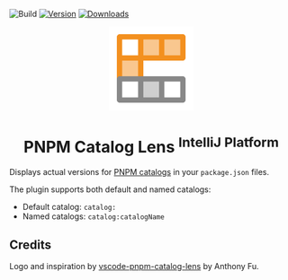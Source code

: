 ![Build](https://github.com/skoch13/pnpm-catalog-lens/workflows/Build/badge.svg)
[![Version](https://img.shields.io/jetbrains/plugin/v/MARKETPLACE_ID.svg)](https://plugins.jetbrains.com/plugin/MARKETPLACE_ID)
[![Downloads](https://img.shields.io/jetbrains/plugin/d/MARKETPLACE_ID.svg)](https://plugins.jetbrains.com/plugin/MARKETPLACE_ID)

<p align="center">
  <img src="./res/logo.png" height="150" alt="pnpm-lens-logo">
</p>
<h1 align="center">PNPM Catalog Lens <sup>IntelliJ Platform</sup></h1>

<!-- Plugin description -->
Displays actual versions for [PNPM catalogs](https://pnpm.io/catalogs) in your `package.json` files.

The plugin supports both default and named catalogs:

- Default catalog: `catalog:`
- Named catalogs: `catalog:catalogName`

## Credits

Logo and inspiration by [vscode-pnpm-catalog-lens](https://github.com/antfu/vscode-pnpm-catalog-lens) by Anthony Fu.  
